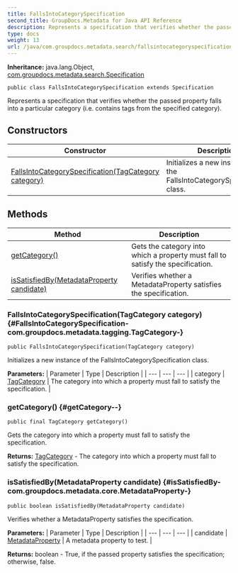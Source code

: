 ```yaml
---
title: FallsIntoCategorySpecification
second_title: GroupDocs.Metadata for Java API Reference
description: Represents a specification that verifies whether the passed property falls into a particular category i.e.
type: docs
weight: 13
url: /java/com.groupdocs.metadata.search/fallsintocategoryspecification/
---
```

**Inheritance:**
java.lang.Object, [com.groupdocs.metadata.search.Specification](../../com.groupdocs.metadata.search/specification)
```
public class FallsIntoCategorySpecification extends Specification
```

Represents a specification that verifies whether the passed property falls into a particular category (i.e. contains tags from the specified category).
## Constructors

| Constructor | Description |
| --- | --- |
| [FallsIntoCategorySpecification(TagCategory category)](#FallsIntoCategorySpecification-com.groupdocs.metadata.tagging.TagCategory-) | Initializes a new instance of the  FallsIntoCategorySpecification  class. |
## Methods

| Method | Description |
| --- | --- |
| [getCategory()](#getCategory--) | Gets the category into which a property must fall to satisfy the specification. |
| [isSatisfiedBy(MetadataProperty candidate)](#isSatisfiedBy-com.groupdocs.metadata.core.MetadataProperty-) | Verifies whether a  MetadataProperty  satisfies the specification. |
### FallsIntoCategorySpecification(TagCategory category) {#FallsIntoCategorySpecification-com.groupdocs.metadata.tagging.TagCategory-}
```
public FallsIntoCategorySpecification(TagCategory category)
```


Initializes a new instance of the  FallsIntoCategorySpecification  class.

**Parameters:**
| Parameter | Type | Description |
| --- | --- | --- |
| category | [TagCategory](../../com.groupdocs.metadata.tagging/tagcategory) | The category into which a property must fall to satisfy the specification. |

### getCategory() {#getCategory--}
```
public final TagCategory getCategory()
```


Gets the category into which a property must fall to satisfy the specification.

**Returns:**
[TagCategory](../../com.groupdocs.metadata.tagging/tagcategory) - The category into which a property must fall to satisfy the specification.
### isSatisfiedBy(MetadataProperty candidate) {#isSatisfiedBy-com.groupdocs.metadata.core.MetadataProperty-}
```
public boolean isSatisfiedBy(MetadataProperty candidate)
```


Verifies whether a  MetadataProperty  satisfies the specification.

**Parameters:**
| Parameter | Type | Description |
| --- | --- | --- |
| candidate | [MetadataProperty](../../com.groupdocs.metadata.core/metadataproperty) | A metadata property to test. |

**Returns:**
boolean - True, if the passed property satisfies the specification; otherwise, false.
